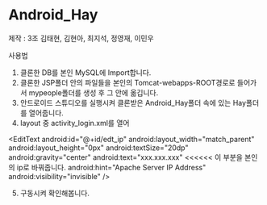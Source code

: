 # Android_Hay

제작 : 3조 김태현, 김현아, 최지석, 정영재, 이민우

사용법

1. 클론한 DB를 본인 MySQL에 Import합니다.
2. 클론한 JSP폴더 안의 파일들을 본인의 Tomcat-webapps-ROOT경로로 들어가서 mypeople폴더를 생성 후 그 안에 옮깁니다.
3. 안드로이드 스튜디오를 실행시켜 클론받은 Android_Hay폴더 속에 있는 Hay폴더를 열어줍니다.
4. layout 중 activity_login.xml를 열어 

<EditText
        android:id="@+id/edt_ip"
        android:layout_width="match_parent"
        android:layout_height="0px"
        android:textSize="20dp"
        android:gravity="center"
        android:text="xxx.xxx.xxx" <<<<<< 이 부분을 본인의 ip로 바꿔줍니다.
        android:hint="Apache Server IP Address"
        android:visibility="invisible"
        />
        
5. 구동시켜 확인해봅니다.

